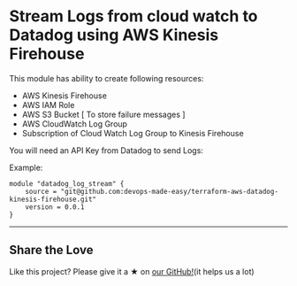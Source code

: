 # Stream Logs from cloud watch to Datadog using AWS Kinesis Firehouse

This module has ability to create following resources:
- AWS Kinesis Firehouse
- AWS IAM Role
- AWS S3 Bucket [ To store failure messages ]
- AWS CloudWatch Log Group
- Subscription of Cloud Watch Log Group to Kinesis Firehouse


You will need an API Key from Datadog to send Logs:


Example:
```
module "datadog_log_stream" {
    source = "git@github.com:devops-made-easy/terraform-aws-datadog-kinesis-firehouse.git"
    version = 0.0.1
}
```





----
## Share the Love

Like this project? Please give it a ★ on  [our GitHub!](https://github.com/devops-made-easy/terraform-aws-datadog-kinesis-firehouse)(it helps us a lot)